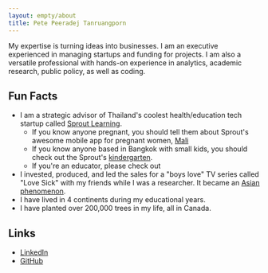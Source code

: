 ```yaml
---
layout: empty/about
title: Pete Peeradej Tanruangporn
---
```


My expertise is turning ideas into businesses. I am an executive experienced in managing startups and funding for projects. I am also a versatile professional with hands-on experience in analytics, academic research, public policy, as well as coding.

Fun Facts
----
- I am a strategic advisor of Thailand's coolest health/education tech startup called [Sprout Learning].
  - If you know anyone pregnant, you should tell them about Sprout's awesome mobile app for pregnant women, [Mali]
  - If you know anyone based in Bangkok with small kids, you should check out the Sprout's [kindergarten].
  - If you're an educator, please check out
- I invested, produced, and led the sales for a "boys love" TV series called "Love Sick" with my friends while I was a researcher. It became an [Asian phenomenon].
- I have lived in 4 continents during my educational years.
- I have planted over 200,000 trees in my life, all in Canada.

Links
----
- [LinkedIn]
- [GitHub]

[Asian phenomenon]:http://www.newyorker.com/culture/culture-desk/boys-in-love
[LinkedIn]:https://www.linkedin.com/in/peeradej-pete-tanruangporn-0a977170/
[GitHub]:https://github.com/petetanru
[Mali]:https://mali.me/
[Sprout Learning]:https://www.sproutslearning.org/
[kindergarten]:https://www.sprouts.co.th/
